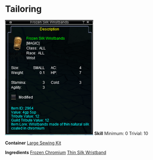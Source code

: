 <!-- TITLE: Frozen Silk Wristband -->
<!-- SUBTITLE: Made of spider silk soaked in chromium -->

# Tailoring
![Frozen Silk Wristbands](/uploads/tailoring/frozen-silk-wristbands.png "Frozen Silk Wristbands")
**Skill**
Minimum: 0
Trivial: 10

**Container**
[Large Sewing Kit](large-sewing-kit)

**Ingredients**
[Frozen Chromium](frozen-chromium)
[Thin Silk Wristband](thin-silk-wristband)